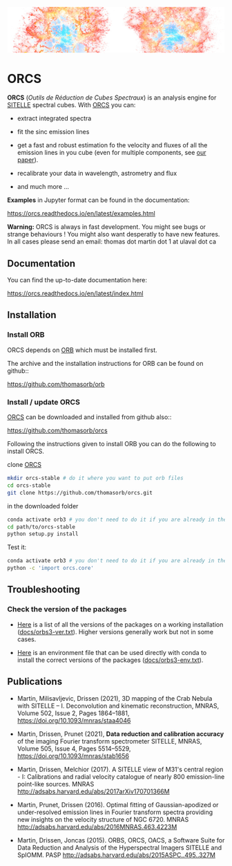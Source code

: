 ![header](docs/orcs_header.jpg?raw=true "Title")

# ORCS


**ORCS** (*Outils de Réduction de Cubes Spectraux*) is an analysis engine for [SITELLE](http://www.cfht.hawaii.edu/Instruments/Sitelle) spectral cubes. With [ORCS](https://github.com/thomasorb/orcs) you can:

* extract integrated spectra
  
* fit the sinc emission lines

* get a fast and robust estimation fo the velocity and fluxes of all the emission lines in you cube (even for multiple components, see [our paper](https://doi.org/10.1093/mnras/staa4046)).
  
* recalibrate your data in wavelength, astrometry and flux

* and much more ...

**Examples** in Jupyter format can be found in the documentation:

https://orcs.readthedocs.io/en/latest/examples.html
    
   
**Warning:** ORCS is always in fast development. You might see bugs or
 strange behaviours ! You might also want desperatly to have new
 features. In all cases please send an email: thomas dot martin dot 1 at ulaval dot ca

## Documentation

You can find the up-to-date documentation here:

https://orcs.readthedocs.io/en/latest/index.html


## Installation


### Install ORB

   
ORCS depends on [ORB](https://github.com/thomasorb/orb) which must be installed first.

The archive and the installation instructions for ORB can be found on github::
  
  https://github.com/thomasorb/orb


### Install / update ORCS


[ORCS](https://github.com/thomasorb/orcs) can be downloaded and installed from github also::
  
  https://github.com/thomasorb/orcs
  
Following the instructions given to install ORB you can do the following to install ORCS.

clone [ORCS](https://github.com/thomasorb/orcs)
```bash
mkdir orcs-stable # do it where you want to put orb files
cd orcs-stable
git clone https://github.com/thomasorb/orcs.git
```

in the downloaded folder
```bash
conda activate orb3 # you don't need to do it if you are already in the orb3 environment
cd path/to/orcs-stable
python setup.py install
```

Test it:
```bash
conda activate orb3 # you don't need to do it if you are already in the orb3 environment
python -c 'import orcs.core'
```

## Troubleshooting

### Check the version of the packages

- [Here](docs/orb3-ver.txt) is a list of all the versions of the packages on a working installation ([docs/orbs3-ver.txt](docs/orb3-ver.txt)). Higher versions generally work but not in some cases.

- [Here](docs/orb3-env.txt) is an environment file that can be used directly with conda to install the correct versions of the packages ([docs/orbs3-env.txt](docs/orb3-env.txt)). 

## Publications

* Martin, Milisavljevic, Drissen (2021), 3D mapping of the Crab Nebula with SITELLE – I. Deconvolution and kinematic reconstruction, MNRAS, Volume 502, Issue 2, Pages 1864–1881, https://doi.org/10.1093/mnras/staa4046

* Martin, Drissen, Prunet (2021), **Data reduction and calibration accuracy** of the imaging Fourier transform spectrometer SITELLE, MNRAS, Volume 505, Issue 4, Pages 5514–5529, https://doi.org/10.1093/mnras/stab1656

* Martin, Drissen, Melchior (2017). A SITELLE view of M31's central region - I: Calibrations and radial velocity catalogue of nearly 800 emission-line point-like sources. MNRAS
  http://adsabs.harvard.edu/abs/2017arXiv170701366M

* Martin, Prunet, Drissen (2016). Optimal fitting of Gaussian-apodized or under-resolved emission lines in Fourier transform spectra providing new insights on the velocity structure of NGC 6720. MNRAS
  http://adsabs.harvard.edu/abs/2016MNRAS.463.4223M

* Martin, Drissen, Joncas (2015). ORBS, ORCS, OACS, a Software Suite for Data Reduction and Analysis of the Hyperspectral Imagers SITELLE and SpIOMM. PASP
  http://adsabs.harvard.edu/abs/2015ASPC..495..327M


